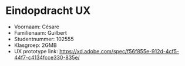 # Eindopdracht UX

- Voornaam: Césare
- Familienaam: Guilbert
- Studentnummer: 102555
- Klasgroep: 2GMB
- UX prototype link: https://xd.adobe.com/spec/f56f855e-912d-4cf5-44f7-c4134fcce330-835e/
